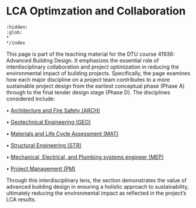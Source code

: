 # LCA Optimzation and Collaboration
```{toctree}
:hidden:
:glob:
*
*/index
```

This page is part of the teaching material for the DTU course 41936: Advanced Building Design. It emphasizes the essential role of interdisciplinary collaboration and project optimization in reducing the environmental impact of building projects.
Specifically, the page examines how each major discipline on a project team contributes to a more sustainable project design from the earliest conceptual phase (Phase A) through to the final tender design stage (Phase D). The disciplines considered include:

•	[Architecture and Fire Safety (ARCH)](3_ArchitectAndFire.md)

•	[Geotechnical Engineering (GEO)](4_Geotech.md)

•	[Materials and Life Cycle Assessment (MAT)](2_Material.md)

•	[Structural Engineering (STR)](5_Structural.md)

•	[Mechanical, Electrical, and Plumbing systems engineer (MEP)](6_MEP.md)

•	[Project Management (PM)](7_ProjectManagers)

Through this interdisciplinary lens, the section demonstrates the value of advanced building design in ensuring a holistic approach to sustainability, ultimately reducing the environmental impact as reflected in the project’s LCA results.
